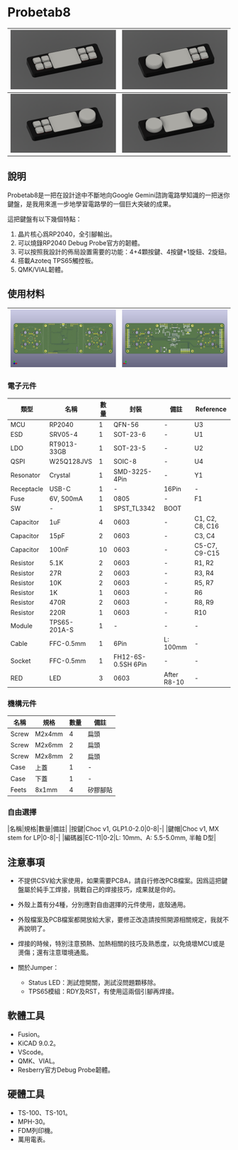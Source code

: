 # Probetab8

|![](file/P1.png)|![](file/P2.png)|
|--|--|
|![](file/P3.png)|![](file/P4.png)|

## 說明

Probetab8是一把在設計途中不斷地向Google Gemini諮詢電路學知識的一把迷你鍵盤，是我用來進一步地學習電路學的一個巨大突破的成果。

這把鍵盤有以下幾個特點：
1. 晶片核心爲RP2040，全引腳輸出。
2. 可以燒錄RP2040 Debug Probe官方的韌體。
3. 可以按照我設計的佈局設置需要的功能：4+4顆按鍵、4按鍵+1旋鈕、2旋鈕。
4. 搭載Azoteq TPS65觸控板。
5. QMK/VIAL韌體。

## 使用材料

|![](file/Fside.png)|![](file/Bside.png)|
|--|--|

### 電子元件

|類型|名稱|數量|封裝|備註|Reference|
|--|--|--|--|--|--|
|MCU|RP2040|1|QFN-56|-|U3|
|ESD|SRV05-4|1|SOT-23-6|-|U1|
|LDO|RT9013-33GB|1|SOT-23-5|-|U2|
|QSPI|W25Q128JVS|1|SOIC-8|-|U4|
|Resonator|Crystal|1|SMD-3225-4Pin|-|Y1|
|Receptacle|USB-C|1|-|16Pin|-|
|Fuse|6V, 500mA|1|0805|-|F1|
|SW|-|1|SPST_TL3342|BOOT||
|Capacitor|1uF|4|0603|-|C1, C2, C8, C16|
|Capacitor|15pF|2|0603|-|C3, C4|
|Capacitor|100nF|10|0603|-|C5-C7, C9-C15|
|Resistor|5.1K|2|0603|-|R1, R2|
|Resistor|27R|2|0603|-|R3, R4|
|Resistor|10K|2|0603|-|R5, R7|
|Resistor|1K|1|0603|-|R6|
|Resistor|470R|2|0603|-|R8, R9|
|Resistor|220R|1|0603|-|R10|
|Module|TPS65-201A-S|1|-|-|-|
|Cable|FFC-0.5mm|1|6Pin|L: 100mm|-|
|Socket|FFC-0.5mm|1|FH12-6S-0.5SH 6Pin|-|-|
|RED|LED|3|0603|After R8-10|-|

### 機構元件

|名稱|規格|數量|備註|
|--|--|--|--|
|Screw|M2x4mm|4|扁頭|
|Screw|M2x6mm|2|扁頭|
|Screw|M2x8mm|2|扁頭|
|Case|上蓋|1|-|
|Case|下蓋|1|-|
|Feets|8x1mm|4|矽膠腳貼|

### 自由選擇

|名稱|規格|數量|備註|
|按鍵|Choc v1, GLP1.0-2.0|0-8|-|
|鍵帽|Choc v1, MX stem for LP|0-8|-|
|編碼器|EC-11|0-2|L: 10mm、A: 5.5-5.0mm, 半軸 D型|

## 注意事項

- 不提供CSV給大家使用，如果需要PCBA，請自行修改PCB檔案。因爲這把鍵盤屬於純手工焊接，挑戰自己的焊接技巧，成果就是你的。
- 外殼上蓋有分4種，分別應對自由選擇的元件使用，底殼通用。
- 外殼檔案及PCB檔案都開放給大家，要修正改造請按照開源相關規定，我就不再說明了。 
- 焊接的時候，特別注意預熱、加熱相關的技巧及熟悉度，以免燒壞MCU或是燙傷；還有注意環境通風。
- 關於Jumper：

    - Status LED：測試燈開關，測試沒問題顆移除。
    - TPS65模組：RDY及RST，有使用這兩個引腳再焊接。

## 軟體工具

- Fusion。
- KiCAD 9.0.2。
- VScode。
- QMK、VIAL。
- Resberry官方Debug Probe韌體。

## 硬體工具

- TS-100、TS-101。
- MPH-30。
- FDM列印機。
- 萬用電表。